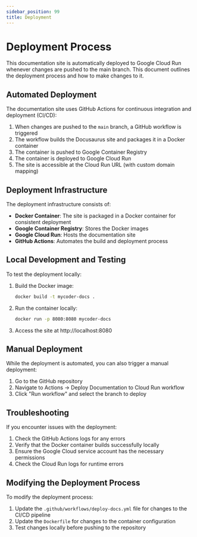 ```yaml
---
sidebar_position: 99
title: Deployment
---
```


# Deployment Process

This documentation site is automatically deployed to Google Cloud Run whenever changes are pushed to the main branch. This document outlines the deployment process and how to make changes to it.

## Automated Deployment

The documentation site uses GitHub Actions for continuous integration and deployment (CI/CD):

1. When changes are pushed to the `main` branch, a GitHub workflow is triggered
2. The workflow builds the Docusaurus site and packages it in a Docker container
3. The container is pushed to Google Container Registry
4. The container is deployed to Google Cloud Run
5. The site is accessible at the Cloud Run URL (with custom domain mapping)

## Deployment Infrastructure

The deployment infrastructure consists of:

- **Docker Container**: The site is packaged in a Docker container for consistent deployment
- **Google Container Registry**: Stores the Docker images
- **Google Cloud Run**: Hosts the documentation site
- **GitHub Actions**: Automates the build and deployment process

## Local Development and Testing

To test the deployment locally:

1. Build the Docker image:
   ```bash
   docker build -t mycoder-docs .
   ```

2. Run the container locally:
   ```bash
   docker run -p 8080:8080 mycoder-docs
   ```

3. Access the site at http://localhost:8080

## Manual Deployment

While the deployment is automated, you can also trigger a manual deployment:

1. Go to the GitHub repository
2. Navigate to Actions → Deploy Documentation to Cloud Run workflow
3. Click "Run workflow" and select the branch to deploy

## Troubleshooting

If you encounter issues with the deployment:

1. Check the GitHub Actions logs for any errors
2. Verify that the Docker container builds successfully locally
3. Ensure the Google Cloud service account has the necessary permissions
4. Check the Cloud Run logs for runtime errors

## Modifying the Deployment Process

To modify the deployment process:

1. Update the `.github/workflows/deploy-docs.yml` file for changes to the CI/CD pipeline
2. Update the `Dockerfile` for changes to the container configuration
3. Test changes locally before pushing to the repository